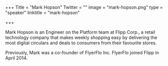 +++
Title = "Mark Hopson"
Twitter = ""
image = "mark-hopson.png"
type = "speaker"
linktitle = "mark-hopson"

+++

Mark Hopson is an Engineer on the Platform team at Flipp Corp., a retail technology company that makes weekly shopping easy by delivering the most digital circulars and deals to consumers from their favourite stores.

Previously, Mark was a co-founder of FlyerFlo Inc. FlyerFlo joined Flipp in April 2014.
